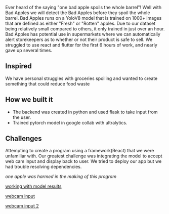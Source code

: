 Ever heard of the saying "one bad apple spoils the whole barrel"! Well with Bad Apples we will detect the Bad Apples before they spoil the whole barrel. Bad Apples runs on a YoloV8 model that is trained on 1000+ images that are defined as either "Fresh" or "Rotten" apples. Due to our dataset being relatively small compared to others, it only trained in just over an hour. Bad Apples has potential use in supermarkets where we can automatically alert storekeepers as to whether or not their product is safe to sell. We struggled to use react and flutter for the first 6 hours of work, and nearly gave up several times.

## Inspired
We have personal struggles with groceries spoiling and wanted to create something that could reduce food waste

## How we built it
- The backend was created in python and used flask to take input from the user. 
- Trained pytorch model in google collab with ultralytics.

## Challenges
Attempting to create a program using a framework(React) that we were unfamiliar with. Our greatest challenge was integrating the model to accept web cam input and display back to user. We tried to deploy our app but we had trouble resolving dependencies.

_one apple was harmed in the making of this program_

[working with model results](https://github.com/niconielsen32/YOLOv8-Class/blob/main/YOLOv8InferenceClass.py)

[webcam input](https://towardsdatascience.com/how-to-display-video-streaming-from-a-webcam-using-flask-7a15e26fbab8)

[webcam input 2](https://stackoverflow.com/questions/54786145/web-cam-in-a-webpage-using-flask-and-python)


